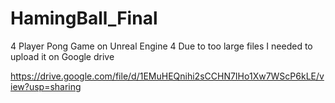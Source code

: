 # HamingBall_Final

4 Player Pong Game on Unreal Engine 4
Due to too large files I needed to upload it on Google drive

https://drive.google.com/file/d/1EMuHEQnihi2sCCHN7IHo1Xw7WScP6kLE/view?usp=sharing
